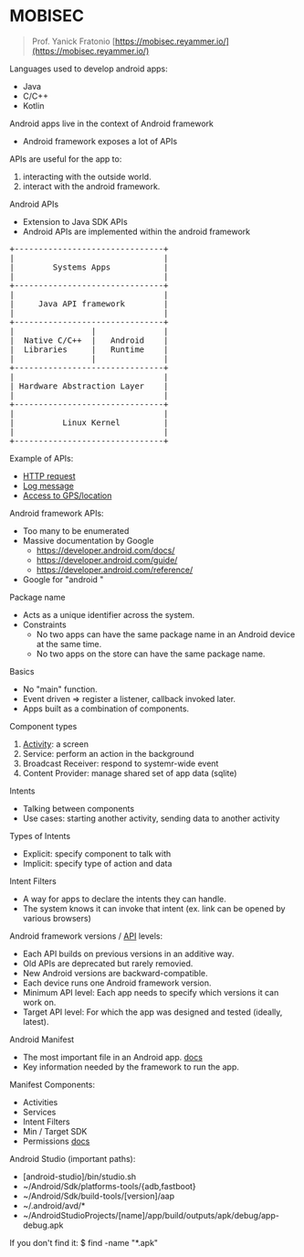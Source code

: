# MOBISEC

> Prof. Yanick Fratonio
> [https://mobisec.reyammer.io/](https://mobisec.reyammer.io/)

Languages used to develop android apps:
- Java
- C/C++
- Kotlin

Android apps live in the context of Android framework
- Android framework exposes a lot of APIs

APIs are useful for the app to:

1. interacting with the outside world.
2. interact with the android framework.

Android APIs

- Extension to Java SDK APIs
- Android APIs are implemented within the android framework

<pre>
+-------------------------------+
|                               |
|        Systems Apps           |
|                               |
+-------------------------------+
|                               |
|     Java API framework        |
|                               |
+-------------------------------+
|                |              |
|  Native C/C++  |   Android    |
|  Libraries     |   Runtime    |
|                |              |
+-------------------------------+
|                               |
| Hardware Abstraction Layer    |
|                               |
+-------------------------------+
|                               |
|          Linux Kernel         |
|                               |
+-------------------------------+
</pre>

Example of APIs:

- [HTTP request](https://developer.android.com/reference/java/net/HttpURLConnection)
- [Log message](https://developer.android.com/reference/android/util/Log)
- [Access to GPS/location](https://developer.android.com/reference/android/location/LocationManager.html#requestLocationUpdates)

Android framework APIs:

- Too many to be enumerated
- Massive documentation by Google
	- https://developer.android.com/docs/
	- https://developer.android.com/guide/
	- https://developer.android.com/reference/
- Google for "android <apinameyouneverheardabout>"

Package name

- Acts as a unique identifier across the system.
- Constraints
	- No two apps can have the same package name in an Android device at the same time.
	- No two apps on the store can have the same package name.

Basics

- No "main" function.
- Event driven => register a listener, callback invoked later.
- Apps built as a combination of components.

Component types

1. [Activity](https://developer.android.com/reference/android/app/Activity): a screen
2. Service: perform an action in the background
3. Broadcast Receiver: respond to systemr-wide event
4. Content Provider: manage shared set of app data (sqlite)

Intents

- Talking between components
- Use cases: starting another activity, sending data to another activity

Types of Intents

- Explicit: specify component to talk with
- Implicit: specify type of action and data

Intent Filters

- A way for apps to declare the intents they can handle.
- The system knows it can invoke that intent (ex. link can be opened by various browsers)

Android framework versions / [API](https://developer.android.com/guide/topics/manifest/uses-sdk-element#ApiLevels) levels:

- Each API builds on previous versions in an additive way.
- Old APIs are deprecated but rarely removied.
- New Android versions are backward-compatible.
- Each device runs one Android framework version.
- Minimum API level: Each app needs to specify which versions it can work on.
- Target API level: For which the app was designed and tested (ideally, latest).

Android Manifest

- The most important file in an Android app. [docs](https://developer.android.com/guide/topics/manifest/manifest-intro)
- Key information needed by the framework to run the app.

Manifest Components:

- Activities
- Services
- Intent Filters
- Min / Target SDK
- Permissions [docs](https://developer.android.com/guide/topics/permissions/overview)

Android Studio (important paths):

- [android-studio]/bin/studio.sh
- ~/Android/Sdk/platforms-tools/{adb,fastboot}
- ~/Android/Sdk/build-tools/[version]/aap
- ~/.android/avd/\*
- ~/AndroidStudioProjects/[name]/app/build/outputs/apk/debug/app-debug.apk

If you don't find it: $ find -name "\*.apk"
 


